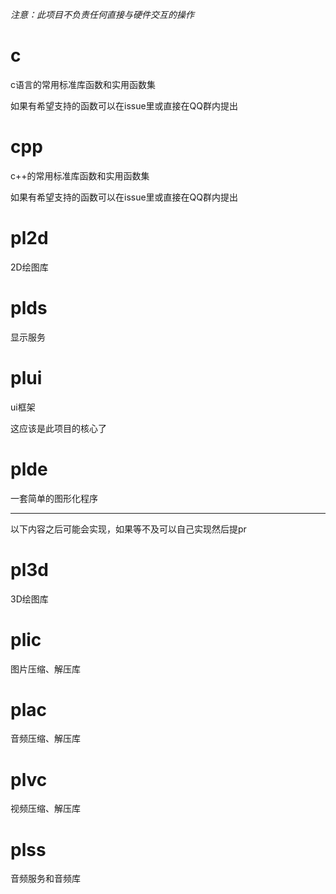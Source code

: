 *注意：此项目不负责任何直接与硬件交互的操作*

# c

c语言的常用标准库函数和实用函数集

如果有希望支持的函数可以在issue里或直接在QQ群内提出

# cpp

c++的常用标准库函数和实用函数集

如果有希望支持的函数可以在issue里或直接在QQ群内提出

# pl2d

2D绘图库

# plds

显示服务

# plui

ui框架

这应该是此项目的核心了

# plde

一套简单的图形化程序

---

以下内容之后可能会实现，如果等不及可以自己实现然后提pr

# pl3d

3D绘图库

# plic

图片压缩、解压库

# plac

音频压缩、解压库

# plvc

视频压缩、解压库

# plss

音频服务和音频库
